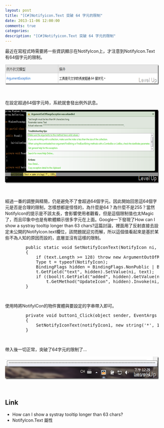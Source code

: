 ```yaml
---
layout: post
title: "[C#]Notifyicon.Text 突破 64 字元的限制"
date: 2013-11-06 12:00:00
comments: true
categories: 
description: "[C#]Notifyicon.Text 突破 64 字元的限制"
---
```

<p>
	最近在寫程式時需要將一些資訊顯示在NotifyIcon上，才注意到NotifyIcon.Text有64個字元的限制。</p>
<p>
	<img alt="image" border="0" height="67" src="\images\posts\bbdf4842-4c03-4310-8f19-26971d20365b\image_thumb.png" style="border-bottom: 0px; border-left: 0px; border-top: 0px; border-right: 0px" width="644" /></p>
<p>
	 </p>
<p>
	在設定超過64個字元時，系統就會發出例外訊息。</p>
<p>
	<img alt="image" border="0" height="241" src="\images\posts\bbdf4842-4c03-4310-8f19-26971d20365b\image_thumb_1.png" style="border-bottom: 0px; border-left: 0px; border-top: 0px; border-right: 0px" width="644" /></p>
<p>
	 </p>
<p>
	經過一番的調整與精簡，仍是避免不了會超過64個字元。因此開始回思這64個字元是否是合理的限制，怎樣想都是怪怪的，為什麼是64？為什麼不是255？當然NotifyIcon的提示是不該太長，會影響使用者觀看，但是這個限制值也太Magic了，而且印象中也是有軟體顯示很多字元在上面。Google一下發現了How can I show a systray tooltip longer than 63 chars?這篇討論，裡面用了反射直接去設定未公開的NotifyIcon.text欄位，該問題就迎刃而解，所以這個值看起來是基於某些不為人知的原因而設的，底層並沒有這樣的限制。</p>
<div class="wlWriterSmartContent" id="scid:812469c5-0cb0-4c63-8c15-c81123a09de7:ad48cd64-a3e8-4c1b-9f85-1719f38ada0b" style="padding-bottom: 0px; margin: 0px; padding-left: 0px; padding-right: 0px; display: inline; float: none; padding-top: 0px">
	<pre class="c#" name="code">
		public static void SetNotifyIconText(NotifyIcon ni, string text)
		{
			if (text.Length &gt;= 128) throw new ArgumentOutOfRangeException("Text limited to 127 characters");
			Type t = typeof(NotifyIcon);
			BindingFlags hidden = BindingFlags.NonPublic | BindingFlags.Instance;
			t.GetField("text", hidden).SetValue(ni, text);
			if ((bool)t.GetField("added", hidden).GetValue(ni))
				t.GetMethod("UpdateIcon", hidden).Invoke(ni, new object[] { true });
		}</pre>
</div>
<p>
	 </p>
<p>
	使用時將NotifyICon的物件實體與要設定的字串帶入即可。</p>
<div class="wlWriterSmartContent" id="scid:812469c5-0cb0-4c63-8c15-c81123a09de7:62dd485f-882a-4c27-b6b3-e01eae1bac1a" style="padding-bottom: 0px; margin: 0px; padding-left: 0px; padding-right: 0px; display: inline; float: none; padding-top: 0px">
	<pre class="c#" name="code">
		private void button1_Click(object sender, EventArgs e)
		{
			SetNotifyIconText(notifyIcon1, new string('*', 100));
		}</pre>
</div>
<p>
	 </p>
<p>
	帶入後一切正常，突破了64字元的限制了...</p>
<p>
	<img alt="image" border="0" height="75" src="\images\posts\bbdf4842-4c03-4310-8f19-26971d20365b\image_thumb_2.png" style="border-bottom: 0px; border-left: 0px; border-top: 0px; border-right: 0px" width="524" /></p>
<p>
	 </p>
<h2>
	Link</h2>
<ul>
	<li>
		How can I show a systray tooltip longer than 63 chars?</li>
	<li>
		NotifyIcon.Text 屬性</li>
</ul>
